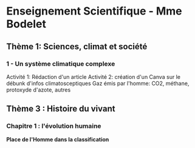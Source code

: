 
# Enseignement Scientifique - Mme Bodelet

## Thème 1: Sciences, climat et société
### 1 - Un système climatique complexe

Activité 1: Rédaction d'un article
Activité 2: création d'un Canva sur le débunk d'infos climatosceptiques
Gaz émis par l'homme: CO2, méthane, protoxyde d'azote, autres

## Thème 3 : Histoire du vivant
### Chapitre 1 : l'évolution humaine
**Place de l'Homme dans la classification**
 
<!--stackedit_data:
eyJoaXN0b3J5IjpbNTIwODE4MjIzLC05MDUxOTg0OTAsLTkyNj
k2MjY5OSwxMTg0MjIxMTI2LDEyMzYxNzE3MTBdfQ==
-->